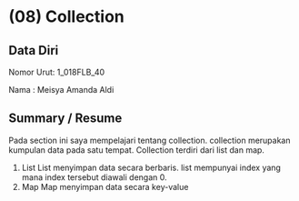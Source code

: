 # (08) Collection
## Data Diri
Nomor Urut: 1_018FLB_40

Nama : Meisya Amanda Aldi

## Summary / Resume
Pada section ini saya mempelajari tentang collection. collection merupakan kumpulan data pada satu tempat.
Collection terdiri dari list dan map.
1. List
List menyimpan data secara berbaris. list mempunyai index yang mana index tersebut diawali dengan 0.
2. Map
Map menyimpan data secara key-value
